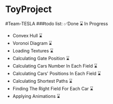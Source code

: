 # ToyProject
#Team-TESLA
###todo list:                                   ✅Done ⌛ In Progress
  - Convex Hull ⌛
  - Voronoi Diagram ⌛
  - Loading Textures ⌛
  - Calculating Gate Position ⌛
  - Calculating Cars Number In Each Field  ⌛
  - Calculating Cars' Positions In Each Field ⌛
  - Calculating Shortest Paths ⌛
  - Finding The Right Field For Each Car ⌛
  - Applying Animations ⌛
  
